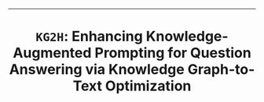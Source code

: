 --- 
<div align="center">    
  
# `KG2H`: Enhancing Knowledge-Augmented Prompting for Question Answering via Knowledge Graph-to-Text Optimization  

</div>

